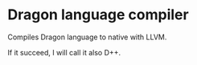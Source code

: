 Dragon language compiler
========================

Compiles Dragon language to native with LLVM.

If it succeed, I will call it also D++.
